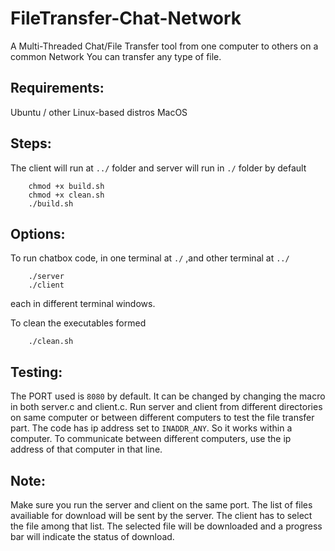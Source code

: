 # FileTransfer-Chat-Network

A Multi-Threaded Chat/File Transfer tool from one computer to others on a common Network 
You can transfer any type of file.

## Requirements:

Ubuntu / other Linux-based distros
MacOS

## Steps:
The client will run at `../` folder and server will run in `./` folder by default 
```
	chmod +x build.sh
	chmod +x clean.sh
	./build.sh
```
## Options:

To run chatbox code, in one terminal at `./` ,and other terminal at `../`
```
	./server
	./client
```
each in different terminal windows.

To clean the executables formed
```
	./clean.sh
``` 

## Testing:

The PORT used is `8080` by default. It can be changed by changing the macro in both server.c and client.c. Run server and client from different directories on same computer or between different computers to test the file transfer part. The code has ip address set to `INADDR_ANY`. So it works within a computer. To communicate between different computers, use the ip address of that computer in that line. 

## Note:

Make sure you run the server and client on the same port.
The list of files availiable for download will be sent by the server. The client has to select the file among that list. The selected file will be downloaded and a progress bar will indicate the status of download.
 
